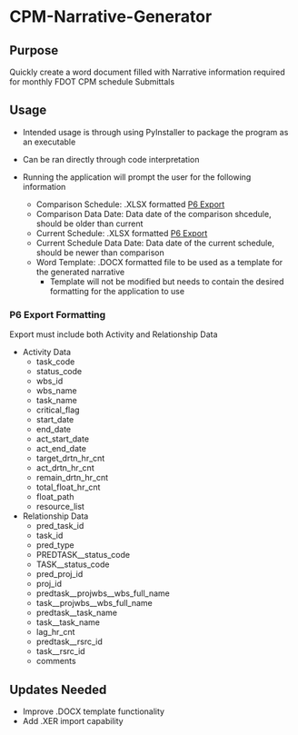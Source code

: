 # CPM-Narrative-Generator

## Purpose
Quickly create a word document filled with Narrative information required for monthly FDOT CPM schedule Submittals

## Usage
- Intended usage is through using PyInstaller to package the program as an executable
- Can be ran directly through code interpretation

- Running the application will prompt the user for the following information
    - Comparison Schedule: .XLSX formatted [P6 Export](#p6-export-formatting)
    - Comparison Data Date: Data date of the comparison shcedule, should be older than current
    - Current Schedule: .XLSX formatted [P6 Export](#p6-export-formatting)
    - Current Schedule Data Date: Data date of the current schedule, should be newer than comparison
    - Word Template: .DOCX formatted file to be used as a template for the generated narrative
        - Template will not be modified but needs to contain the desired formatting for the application to use
    
### P6 Export Formatting
Export must include both Activity and Relationship Data
- Activity Data
    - task_code	
    - status_code
    - wbs_id
    - wbs_name
    - task_name
    - critical_flag
    - start_date
    - end_date
    - act_start_date
    - act_end_date
    - target_drtn_hr_cnt
    - act_drtn_hr_cnt
    - remain_drtn_hr_cnt
    - total_float_hr_cnt
    - float_path
    - resource_list
- Relationship Data
    - pred_task_id
    - task_id
    - pred_type
    - PREDTASK__status_code
    - TASK__status_code
    - pred_proj_id
    - proj_id
    - predtask__projwbs__wbs_full_name
    - task__projwbs__wbs_full_name
    - predtask__task_name
    - task__task_name
    - lag_hr_cnt
    - predtask__rsrc_id
    - task__rsrc_id
    - comments

## Updates Needed
- Improve .DOCX template functionality
- Add .XER import capability
